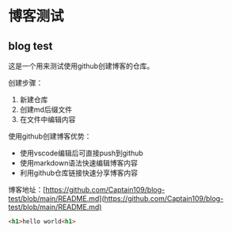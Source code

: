 # 博客测试
## blog test

这是一个用来测试使用github创建博客的仓库。

创建步骤：
1. 新建仓库
2. 创建md后缀文件
3. 在文件中编辑内容

使用github创建博客优势：
* 使用vscode编辑后可直接push到github
* 使用markdown语法快速编辑博客内容
* 利用github仓库链接快速分享博客内容

博客地址：[https://github.com/Captain109/blog-test/blob/main/README.md](https://github.com/Captain109/blog-test/blob/main/README.md)

```html
<h1>hello world<h1>
```
